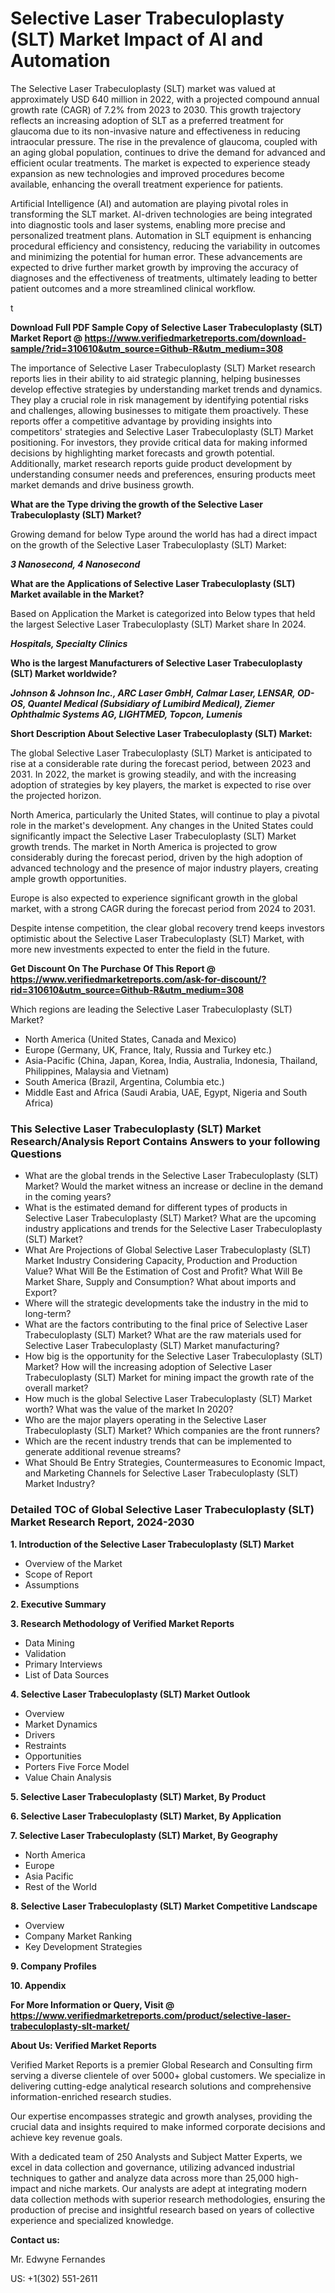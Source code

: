 <meta name="title" content="Global Selective Laser Trabeculoplasty (SLT) Market Impact of AI and Automation"><meta name="description" content="The Selective Laser Trabeculoplasty (SLT) market was valued at approximately USD 640 million in 2022, with a projected compound annual growth rate (CAGR) of 7.2% from "><meta name="title" content="Selective Laser Trabeculoplasty (SLT) Market Size, Share, Scope, Trends, Growth, Opportunities, Analysis, Forecast"><h1>Selective Laser Trabeculoplasty (SLT) Market Impact of AI and Automation</h1><p>The Selective Laser Trabeculoplasty (SLT) market was valued at approximately USD 640 million in 2022, with a projected compound annual growth rate (CAGR) of 7.2% from 2023 to 2030. This growth trajectory reflects an increasing adoption of SLT as a preferred treatment for glaucoma due to its non-invasive nature and effectiveness in reducing intraocular pressure. The rise in the prevalence of glaucoma, coupled with an aging global population, continues to drive the demand for advanced and efficient ocular treatments. The market is expected to experience steady expansion as new technologies and improved procedures become available, enhancing the overall treatment experience for patients.</p><p>Artificial Intelligence (AI) and automation are playing pivotal roles in transforming the SLT market. AI-driven technologies are being integrated into diagnostic tools and laser systems, enabling more precise and personalized treatment plans. Automation in SLT equipment is enhancing procedural efficiency and consistency, reducing the variability in outcomes and minimizing the potential for human error. These advancements are expected to drive further market growth by improving the accuracy of diagnoses and the effectiveness of treatments, ultimately leading to better patient outcomes and a more streamlined clinical workflow.</p>t</p><p id="" class=""><strong>Download Full PDF Sample Copy of Selective Laser Trabeculoplasty (SLT) Market Report @ <a href="https://www.verifiedmarketreports.com/download-sample/?rid=310610&utm_source=Github-R&utm_medium=308" target="_blank">https://www.verifiedmarketreports.com/download-sample/?rid=310610&utm_source=Github-R&utm_medium=308</a></strong></p><p>The importance of&nbsp;Selective Laser Trabeculoplasty (SLT) Market research reports lies in their ability to aid strategic planning, helping businesses develop effective strategies by understanding market trends and dynamics. They play a crucial role in risk management by identifying potential risks and challenges, allowing businesses to mitigate them proactively. These reports offer a competitive advantage by providing insights into competitors' strategies and Selective Laser Trabeculoplasty (SLT) Market positioning. For investors, they provide critical data for making informed decisions by highlighting market forecasts and growth potential. Additionally, market research reports guide product development by understanding consumer needs and preferences, ensuring products meet market demands and drive business growth.</p><p><strong>What are the&nbsp;Type driving the growth of the Selective Laser Trabeculoplasty (SLT) Market?</strong></p><p id="" class="">Growing demand for below Type around the world has had a direct impact on the growth of the Selective Laser Trabeculoplasty (SLT) Market:</p><em><strong>3 Nanosecond, 4 Nanosecond</strong></em></p><strong>What are the&nbsp;Applications&nbsp;of Selective Laser Trabeculoplasty (SLT) Market available in the Market?</strong></p><p id="" class="">Based on Application the Market is categorized into Below types that held the largest Selective Laser Trabeculoplasty (SLT) Market share In 2024.</p><em><strong>Hospitals, Specialty Clinics</strong></em></p><strong>Who is the largest Manufacturers of Selective Laser Trabeculoplasty (SLT) Market worldwide?</strong></p><p><em><strong>Johnson & Johnson Inc., ARC Laser GmbH, Calmar Laser, LENSAR, OD-OS, Quantel Medical (Subsidiary of Lumibird Medical), Ziemer Ophthalmic Systems AG, LIGHTMED, Topcon, Lumenis</strong></em></p><p id="" class=""><strong>Short Description About Selective Laser Trabeculoplasty (SLT) Market:</strong></p><p>The global Selective Laser Trabeculoplasty (SLT) Market is anticipated to rise at a considerable rate during the forecast period, between 2023 and 2031. In 2022, the market is growing steadily, and with the increasing adoption of strategies by key players, the market is expected to rise over the projected horizon.</p><p>North America, particularly the United States, will continue to play a pivotal role in the market's development. Any changes in the United States could significantly impact the Selective Laser Trabeculoplasty (SLT) Market growth trends. The market in North America is projected to grow considerably during the forecast period, driven by the high adoption of advanced technology and the presence of major industry players, creating ample growth opportunities.</p><p>Europe is also expected to experience significant growth in the global market, with a strong CAGR during the forecast period from 2024 to 2031.</p><p>Despite intense competition, the clear global recovery trend keeps investors optimistic about the Selective Laser Trabeculoplasty (SLT) Market, with more new investments expected to enter the field in the future.</p><p id="" class=""><strong>Get Discount On The Purchase Of This Report @ <a href="https://www.verifiedmarketreports.com/ask-for-discount/?rid=310610&utm_source=Github-R&utm_medium=308" target="_blank">https://www.verifiedmarketreports.com/ask-for-discount/?rid=310610&utm_source=Github-R&utm_medium=308</a></strong></p>Which regions are leading the Selective Laser Trabeculoplasty (SLT) Market?</p><ul><li>North America (United States, Canada and Mexico)</li><li>Europe (Germany, UK, France, Italy, Russia and Turkey etc.)</li><li>Asia-Pacific (China, Japan, Korea, India, Australia, Indonesia, Thailand, Philippines, Malaysia and Vietnam)</li><li>South America (Brazil, Argentina, Columbia etc.)</li><li>Middle East and Africa (Saudi Arabia, UAE, Egypt, Nigeria and South Africa)</li></ul><h3 id="" class="">This Selective Laser Trabeculoplasty (SLT) Market Research/Analysis Report Contains Answers to your following Questions</h3><ul><li>What are the global trends in the Selective Laser Trabeculoplasty (SLT) Market? Would the market witness an increase or decline in the demand in the coming years?</li><li>What is the estimated demand for different types of products in Selective Laser Trabeculoplasty (SLT) Market? What are the upcoming industry applications and trends for the Selective Laser Trabeculoplasty (SLT) Market?</li><li>What Are Projections of Global Selective Laser Trabeculoplasty (SLT) Market Industry Considering Capacity, Production and Production Value? What Will Be the Estimation of Cost and Profit? What Will Be Market Share, Supply and Consumption? What about imports and Export?</li><li>Where will the strategic developments take the industry in the mid to long-term?</li><li>What are the factors contributing to the final price of Selective Laser Trabeculoplasty (SLT) Market? What are the raw materials used for Selective Laser Trabeculoplasty (SLT) Market manufacturing?</li><li>How big is the opportunity for the Selective Laser Trabeculoplasty (SLT) Market? How will the increasing adoption of Selective Laser Trabeculoplasty (SLT) Market for mining impact the growth rate of the overall market?</li><li>How much is the global Selective Laser Trabeculoplasty (SLT) Market worth? What was the value of the market In 2020?</li><li>Who are the major players operating in the Selective Laser Trabeculoplasty (SLT) Market? Which companies are the front runners?</li><li>Which are the recent industry trends that can be implemented to generate additional revenue streams?</li><li>What Should Be Entry Strategies, Countermeasures to Economic Impact, and Marketing Channels for Selective Laser Trabeculoplasty (SLT) Market Industry?</li></ul><h3 id="" class="">Detailed TOC of Global Selective Laser Trabeculoplasty (SLT) Market Research Report, 2024-2030</h3><p id="" class=""><strong>1. Introduction of the Selective Laser Trabeculoplasty (SLT) Market</strong></p><ul><li>Overview of the Market</li><li>Scope of Report</li><li>Assumptions</li></ul><p id="" class=""><strong>2. Executive Summary</strong></p><p id="" class=""><strong>3. Research Methodology of Verified Market Reports</strong></p><ul><li>Data Mining</li><li>Validation</li><li>Primary Interviews</li><li>List of Data Sources</li></ul><p id="" class=""><strong>4. Selective Laser Trabeculoplasty (SLT) Market Outlook</strong></p><ul><li>Overview</li><li>Market Dynamics</li><li>Drivers</li><li>Restraints</li><li>Opportunities</li><li>Porters Five Force Model</li><li>Value Chain Analysis</li></ul><p id="" class=""><strong>5. Selective Laser Trabeculoplasty (SLT) Market, By Product</strong></p><p id="" class=""><strong>6. Selective Laser Trabeculoplasty (SLT) Market, By Application</strong></p><p id="" class=""><strong>7. Selective Laser Trabeculoplasty (SLT) Market, By Geography</strong></p><ul><li>North America</li><li>Europe</li><li>Asia Pacific</li><li>Rest of the World</li></ul><p id="" class=""><strong>8. Selective Laser Trabeculoplasty (SLT) Market Competitive Landscape</strong></p><ul><li>Overview</li><li>Company Market Ranking</li><li>Key Development Strategies</li></ul><p id="" class=""><strong>9. Company Profiles</strong></p><p id="" class=""><strong>10. Appendix</strong></p><p id="" class=""><strong>For More Information or Query, Visit @ <a href="https://www.verifiedmarketreports.com/product/selective-laser-trabeculoplasty-slt-market/" target="_blank">https://www.verifiedmarketreports.com/product/selective-laser-trabeculoplasty-slt-market/</a></strong></p><p id="" class=""><strong>About Us: Verified Market Reports</strong></p><p id="" class="">Verified Market Reports is a premier Global Research and Consulting firm serving a diverse clientele of over 5000+ global customers. We specialize in delivering cutting-edge analytical research solutions and comprehensive information-enriched research studies.</p><p id="" class="">Our expertise encompasses strategic and growth analyses, providing the crucial data and insights required to make informed corporate decisions and achieve key revenue goals.</p><p id="" class="">With a dedicated team of 250 Analysts and Subject Matter Experts, we excel in data collection and governance, utilizing advanced industrial techniques to gather and analyze data across more than 25,000 high-impact and niche markets. Our analysts are adept at integrating modern data collection methods with superior research methodologies, ensuring the production of precise and insightful research based on years of collective experience and specialized knowledge.</p><p id="" class=""><strong>Contact us:</strong></p><p id="" class="">Mr. Edwyne Fernandes</p><p id="" class="">US: +1(302) 551-2611</p>